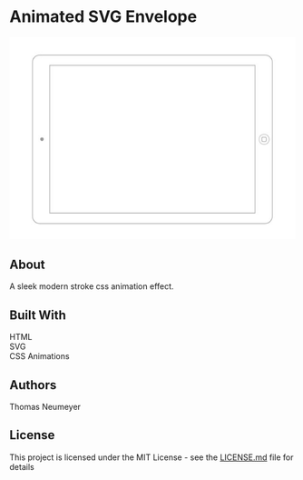 # Animated SVG Envelope

![alt text](https://github.com/t-neu/animated_avg_ipad/blob/master/ipad.jpg?raw=true)

## About

A sleek modern stroke css animation effect.

## Built With

HTML<br />
SVG<br />
CSS Animations

## Authors

Thomas Neumeyer

## License

This project is licensed under the MIT License - see the [LICENSE.md](LICENSE.md) file for details
